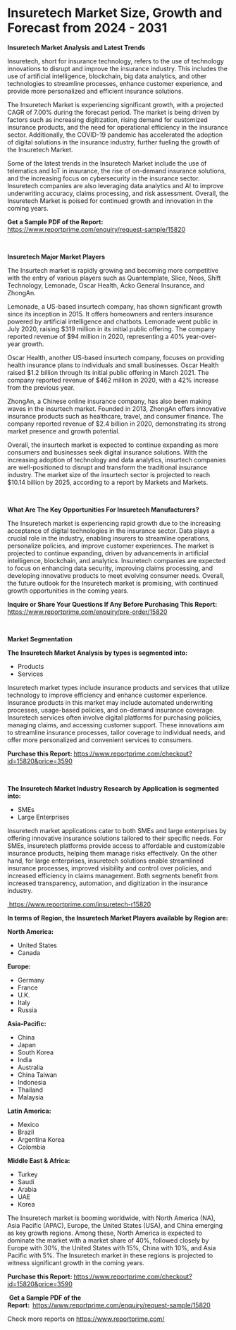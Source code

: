 <p><h1>Insuretech Market Size, Growth and Forecast from 2024 - 2031</h1></p><p><strong>Insuretech Market Analysis and Latest Trends</strong></p>
<p><p>Insuretech, short for insurance technology, refers to the use of technology innovations to disrupt and improve the insurance industry. This includes the use of artificial intelligence, blockchain, big data analytics, and other technologies to streamline processes, enhance customer experience, and provide more personalized and efficient insurance solutions.</p><p>The Insuretech Market is experiencing significant growth, with a projected CAGR of 7.00% during the forecast period. The market is being driven by factors such as increasing digitization, rising demand for customized insurance products, and the need for operational efficiency in the insurance sector. Additionally, the COVID-19 pandemic has accelerated the adoption of digital solutions in the insurance industry, further fueling the growth of the Insuretech Market.</p><p>Some of the latest trends in the Insuretech Market include the use of telematics and IoT in insurance, the rise of on-demand insurance solutions, and the increasing focus on cybersecurity in the insurance sector. Insuretech companies are also leveraging data analytics and AI to improve underwriting accuracy, claims processing, and risk assessment. Overall, the Insuretech Market is poised for continued growth and innovation in the coming years.</p></p>
<p><strong>Get a Sample PDF of the Report:&nbsp;</strong> <a href="https://www.reportprime.com/enquiry/request-sample/15820">https://www.reportprime.com/enquiry/request-sample/15820</a></p>
<p>&nbsp;</p>
<p><strong>Insuretech Major Market Players</strong></p>
<p><p>The Insurtech market is rapidly growing and becoming more competitive with the entry of various players such as Quantemplate, Slice, Neos, Shift Technology, Lemonade, Oscar Health, Acko General Insurance, and ZhongAn. </p><p>Lemonade, a US-based insurtech company, has shown significant growth since its inception in 2015. It offers homeowners and renters insurance powered by artificial intelligence and chatbots. Lemonade went public in July 2020, raising $319 million in its initial public offering. The company reported revenue of $94 million in 2020, representing a 40% year-over-year growth.</p><p>Oscar Health, another US-based insurtech company, focuses on providing health insurance plans to individuals and small businesses. Oscar Health raised $1.2 billion through its initial public offering in March 2021. The company reported revenue of $462 million in 2020, with a 42% increase from the previous year.</p><p>ZhongAn, a Chinese online insurance company, has also been making waves in the insurtech market. Founded in 2013, ZhongAn offers innovative insurance products such as healthcare, travel, and consumer finance. The company reported revenue of $2.4 billion in 2020, demonstrating its strong market presence and growth potential.</p><p>Overall, the insurtech market is expected to continue expanding as more consumers and businesses seek digital insurance solutions. With the increasing adoption of technology and data analytics, insurtech companies are well-positioned to disrupt and transform the traditional insurance industry. The market size of the insurtech sector is projected to reach $10.14 billion by 2025, according to a report by Markets and Markets.</p></p>
<p>&nbsp;</p>
<p><strong>What Are The Key Opportunities For Insuretech Manufacturers?</strong></p>
<p><p>The Insuretech market is experiencing rapid growth due to the increasing acceptance of digital technologies in the insurance sector. Data plays a crucial role in the industry, enabling insurers to streamline operations, personalize policies, and improve customer experiences. The market is projected to continue expanding, driven by advancements in artificial intelligence, blockchain, and analytics. Insuretech companies are expected to focus on enhancing data security, improving claims processing, and developing innovative products to meet evolving consumer needs. Overall, the future outlook for the Insuretech market is promising, with continued growth opportunities in the coming years.</p></p>
<p><strong>Inquire or Share Your Questions If Any Before Purchasing This Report:</strong> <a href="https://www.reportprime.com/enquiry/pre-order/15820">https://www.reportprime.com/enquiry/pre-order/15820</a></p>
<p>&nbsp;</p>
<p><strong>Market Segmentation</strong></p>
<p><strong>The Insuretech Market Analysis by types is segmented into:</strong></p>
<p><ul><li>Products</li><li>Services</li></ul></p>
<p><p>Insuretech market types include insurance products and services that utilize technology to improve efficiency and enhance customer experience. Insurance products in this market may include automated underwriting processes, usage-based policies, and on-demand insurance coverage. Insuretech services often involve digital platforms for purchasing policies, managing claims, and accessing customer support. These innovations aim to streamline insurance processes, tailor coverage to individual needs, and offer more personalized and convenient services to consumers.</p></p>
<p><strong>Purchase this Report:&nbsp;</strong><a href="https://www.reportprime.com/checkout?id=15820&price=3590">https://www.reportprime.com/checkout?id=15820&price=3590</a></p>
<p>&nbsp;</p>
<p><strong>The Insuretech Market Industry Research by Application is segmented into:</strong></p>
<p><ul><li>SMEs</li><li>Large Enterprises</li></ul></p>
<p><p>Insuretech market applications cater to both SMEs and large enterprises by offering innovative insurance solutions tailored to their specific needs. For SMEs, insuretech platforms provide access to affordable and customizable insurance products, helping them manage risks effectively. On the other hand, for large enterprises, insuretech solutions enable streamlined insurance processes, improved visibility and control over policies, and increased efficiency in claims management. Both segments benefit from increased transparency, automation, and digitization in the insurance industry.</p></p>
<p><a href="https://www.reportprime.com/insuretech-r15820">&nbsp;https://www.reportprime.com/insuretech-r15820</a></p>
<p><strong>In terms of Region, the Insuretech Market Players available by Region are:</strong></p>
<p>
    <p> <strong> North America: </strong>
        <ul>
            <li>United States</li>
            <li>Canada</li>
        </ul>
        </p> 
    <p> <strong> Europe: </strong>
        <ul>
            <li>Germany</li>
            <li>France</li>
            <li>U.K.</li>
            <li>Italy</li>
            <li>Russia</li>
        </ul>
        </p> 
    <p> <strong> Asia-Pacific: </strong>
        <ul>
            <li>China</li>
            <li>Japan</li>
            <li>South Korea</li>
            <li>India</li>
            <li>Australia</li>
            <li>China Taiwan</li>
            <li>Indonesia</li>
            <li>Thailand</li>
            <li>Malaysia</li>
        </ul>
        </p> 
    <p> <strong> Latin America: </strong>
        <ul>
            <li>Mexico</li>
            <li>Brazil</li>
            <li>Argentina Korea</li>
            <li>Colombia</li>
        </ul>
        </p> 
    <p> <strong> Middle East & Africa: </strong>
        <ul>
            <li>Turkey</li>
            <li>Saudi</li>
            <li>Arabia</li>
            <li>UAE</li>
            <li>Korea</li>
        </ul>
    </p>
    </p>
<p><p>The Insuretech market is booming worldwide, with North America (NA), Asia Pacific (APAC), Europe, the United States (USA), and China emerging as key growth regions. Among these, North America is expected to dominate the market with a market share of 40%, followed closely by Europe with 30%, the United States with 15%, China with 10%, and Asia Pacific with 5%. The Insuretech market in these regions is projected to witness significant growth in the coming years.</p></p>
<p><strong>Purchase this Report: </strong><a href="https://www.reportprime.com/checkout?id=15820&price=3590">https://www.reportprime.com/checkout?id=15820&price=3590</a></p>
<p>&nbsp;<strong>Get a Sample PDF of the Report:&nbsp;&nbsp;</strong><a href="https://www.reportprime.com/enquiry/request-sample/15820">https://www.reportprime.com/enquiry/request-sample/15820</a></p>
<p><strong></strong></p>
<p>Check more reports on <a href="https://www.reportprime.com/">https://www.reportprime.com/</a></p>